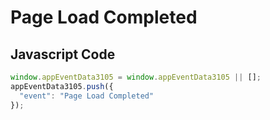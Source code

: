 # Page Load Completed

## Javascript Code
```js
window.appEventData3105 = window.appEventData3105 || [];
appEventData3105.push({
  "event": "Page Load Completed"
});
```




